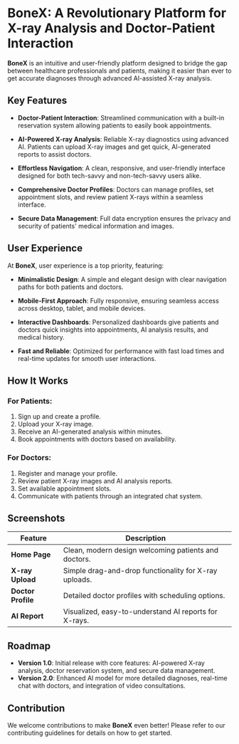 # BoneX: A Revolutionary Platform for X-ray Analysis and Doctor-Patient Interaction

**BoneX** is an intuitive and user-friendly platform designed to bridge the gap between healthcare professionals and patients, making it easier than ever to get accurate diagnoses through advanced AI-assisted X-ray analysis.

## Key Features

- **Doctor-Patient Interaction**: Streamlined communication with a built-in reservation system allowing patients to easily book appointments.
  
- **AI-Powered X-ray Analysis**: Reliable X-ray diagnostics using advanced AI. Patients can upload X-ray images and get quick, AI-generated reports to assist doctors.

- **Effortless Navigation**: A clean, responsive, and user-friendly interface designed for both tech-savvy and non-tech-savvy users alike.

- **Comprehensive Doctor Profiles**: Doctors can manage profiles, set appointment slots, and review patient X-rays within a seamless interface.

- **Secure Data Management**: Full data encryption ensures the privacy and security of patients' medical information and images.

## User Experience

At **BoneX**, user experience is a top priority, featuring:

- **Minimalistic Design**: A simple and elegant design with clear navigation paths for both patients and doctors.
  
- **Mobile-First Approach**: Fully responsive, ensuring seamless access across desktop, tablet, and mobile devices.

- **Interactive Dashboards**: Personalized dashboards give patients and doctors quick insights into appointments, AI analysis results, and medical history.

- **Fast and Reliable**: Optimized for performance with fast load times and real-time updates for smooth user interactions.

## How It Works

### For Patients:
1. Sign up and create a profile.
2. Upload your X-ray image.
3. Receive an AI-generated analysis within minutes.
4. Book appointments with doctors based on availability.

### For Doctors:
1. Register and manage your profile.
2. Review patient X-ray images and AI analysis reports.
3. Set available appointment slots.
4. Communicate with patients through an integrated chat system.

## Screenshots

| Feature         | Description                                       |
|-----------------|---------------------------------------------------|
| **Home Page**   | Clean, modern design welcoming patients and doctors. |
| **X-ray Upload**| Simple drag-and-drop functionality for X-ray uploads.|
| **Doctor Profile**| Detailed doctor profiles with scheduling options.   |
| **AI Report**   | Visualized, easy-to-understand AI reports for X-rays.|

## Roadmap

- **Version 1.0**: Initial release with core features: AI-powered X-ray analysis, doctor reservation system, and secure data management.
- **Version 2.0**: Enhanced AI model for more detailed diagnoses, real-time chat with doctors, and integration of video consultations.

## Contribution

We welcome contributions to make **BoneX** even better! Please refer to our contributing guidelines for details on how to get started.
